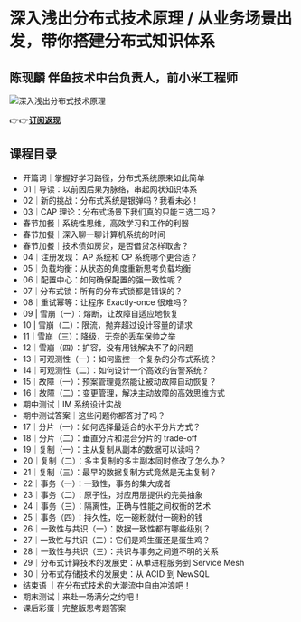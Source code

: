 深入浅出分布式技术原理 / 从业务场景出发，带你搭建分布式知识体系
=================================

陈现麟 **伴鱼技术中台负责人，前小米工程师**
------------------------

![深入浅出分布式技术原理](https://www.geekgay.com/storage/geek/geek_ed28349da88b22fe6a2f3a99ee71c688.jpg)  
  
👉👉[**订阅返现**](https://time.geekbang.org/column/intro/100104701?code=VhzPcbu1VEKRSNct7I5lY-9V9YYjsQO%2FTJaXWVBijzs%3D "深入浅出分布式技术原理")  
  
课程目录
----

  
  
- 开篇词｜掌握好学习路径，分布式系统原来如此简单
- 01｜导读：以前因后果为脉络，串起网状知识体系
- 02｜新的挑战：分布式系统是银弹吗？我看未必！
- 03｜CAP 理论：分布式场景下我们真的只能三选二吗？
- 春节加餐｜系统性思维，高效学习和工作的利器
- 春节加餐｜深入聊一聊计算机系统的时间
- 春节加餐｜技术债如房贷，是否借贷怎样取舍？
- 04｜注册发现： AP 系统和 CP 系统哪个更合适？
- 05｜负载均衡：从状态的角度重新思考负载均衡
- 06｜配置中心：如何确保配置的强一致性呢？
- 07｜分布式锁：所有的分布式锁都是错误的？
- 08｜重试幂等：让程序 Exactly-once 很难吗？
- 09 | 雪崩（一）：熔断，让故障自适应地恢复
- 10 | 雪崩（二）：限流，抛弃超过设计容量的请求
- 11｜雪崩（三）：降级，无奈的丢车保帅之举
- 12｜雪崩（四）：扩容，没有用钱解决不了的问题
- 13｜可观测性（一）：如何监控一个复杂的分布式系统？
- 14｜可观测性（二）：如何设计一个高效的告警系统？
- 15｜故障（一）：预案管理竟然能让被动故障自动恢复？
- 16｜故障（二）：变更管理，解决主动故障的高效思维方式
- 期中测试｜IM 系统设计实战
- 期中测试答案｜这些问题你都答对了吗？
- 17｜分片（一）：如何选择最适合的水平分片方式？
- 18｜分片（二）：垂直分片和混合分片的 trade-off
- 19｜复制（一）：主从复制从副本的数据可以读吗？
- 20｜复制（二）：多主复制的多主副本同时修改了怎么办？
- 21｜复制（三）：最早的数据复制方式竟然是无主复制？
- 22｜事务（一）：一致性，事务的集大成者
- 23｜事务（二）：原子性，对应用层提供的完美抽象
- 24｜事务（三）：隔离性，正确与性能之间权衡的艺术
- 25｜事务（四）：持久性，吃一碗粉就付一碗粉的钱
- 26｜一致性与共识（一）：数据一致性都有哪些级别？
- 27｜一致性与共识（二）：它们是鸡生蛋还是蛋生鸡？
- 28｜一致性与共识（三）：共识与事务之间道不明的关系
- 29｜分布式计算技术的发展史：从单进程服务到 Service Mesh
- 30｜分布式存储技术的发展史：从 ACID 到 NewSQL
- 结束语 ｜在分布式技术的大潮流中自由冲浪吧！
- 期末测试｜来赴一场满分之约吧！
- 课后彩蛋｜完整版思考题答案
